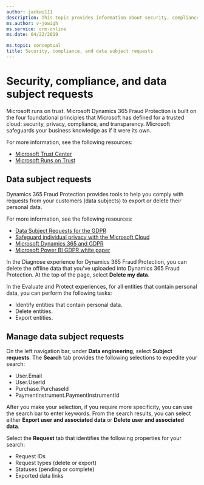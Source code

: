 ```yaml
---
author: jackwi111
description: This topic provides information about security, compliance, and data subject requests.
ms.author: v-jowigh
ms.service: crm-online
ms.date: 04/22/2019

ms.topic: conceptual
title: Security, compliance, and data subject requests
---
```


# Security, compliance, and data subject requests

Microsoft runs on trust. Microsoft Dynamics 365 Fraud Protection is built on the four foundational principles that Microsoft has defined for a trusted cloud: security, privacy, compliance, and transparency. Microsoft safeguards your business knowledge as if it were its own.

For more information, see the following resources:

- [Microsoft Trust Center](https://www.microsoft.com/trustcenter/default.aspx)
- [Microsoft Runs on Trust](https://www.microsoft.com/en-us/legal/compliance/integrity)

## Data subject requests

Dynamics 365 Fraud Protection provides tools to help you comply with requests from your customers (data subjects) to export or delete their personal data.

For more information, see the following resources:

- [Data Subject Requests for the GDPR](https://docs.microsoft.com/microsoft-365/compliance/gdpr-data-subject-requests)
- [Safeguard individual privacy with the Microsoft Cloud](https://www.microsoft.com/trustcenter/privacy/gdpr/gdpr-overview)
- [Microsoft Dynamics 365 and GDPR](https://docs.microsoft.com/dynamics365/get-started/gdpr/index)
- [Microsoft Power BI GDPR white paper](https://powerbi.microsoft.com/blog/power-bi-gdpr-whitepaper-is-now-available/)

In the Diagnose experience for Dynamics 365 Fraud Protection, you can delete the offline data that you've uploaded into Dynamics 365 Fraud Protection. At the top of the page, select **Delete my data**.

In the Evaluate and Protect experiences, for all entities that contain personal data, you can perform the following tasks:

- Identify entities that contain personal data.
- Delete entities.
- Export entities.

## Manage data subject requests

On the left navigation bar, under **Data engineering**, select **Subject requests**. The **Search** tab provides the following selections to expedite your search:

- User.Email
- User.UserId
- Purchase.PurchaseId
- PaymentInstrument.PaymentInstrumentId

After you make your selection, if you require more specificity, you can use the search bar to enter keywords. From the search results, you can select either **Export user and associated data** or **Delete user and associated data**.

Select the **Request** tab that identifies the following properties for your search:

- Request IDs
- Request types (delete or export)
- Statuses (pending or complete)
- Exported data links
